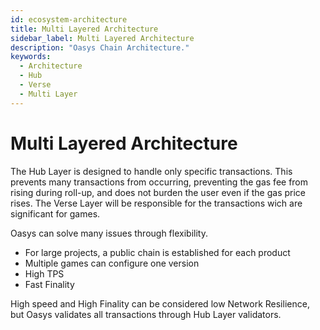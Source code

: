 ```yaml
---
id: ecosystem-architecture
title: Multi Layered Architecture
sidebar_label: Multi Layered Architecture
description: "Oasys Chain Architecture."
keywords:
  - Architecture
  - Hub
  - Verse
  - Multi Layer
---
```


# Multi Layered Architecture

The Hub Layer is designed to handle only specific transactions. This prevents many transactions from occurring, preventing the gas fee from rising during roll-up, and does not burden the user even if the gas price rises. 
The Verse Layer will be responsible for the transactions wich are significant for games.

Oasys can solve many issues through flexibility.

- For large projects, a public chain is established for each product
- Multiple games can configure one version 
- High TPS
- Fast Finality 

High speed and High Finality can be considered low Network Resilience, but Oasys validates all transactions through Hub Layer validators.




